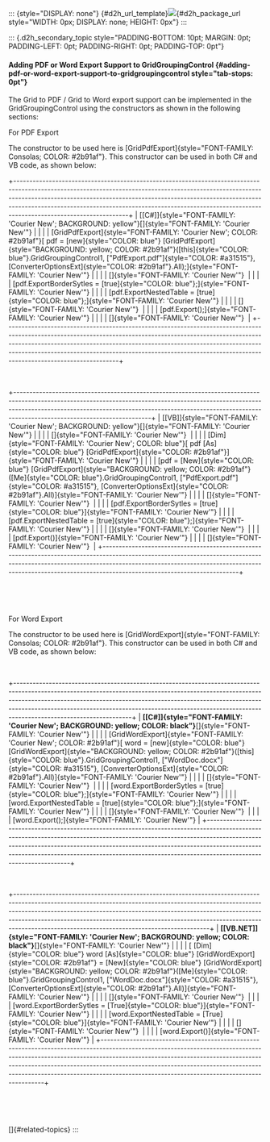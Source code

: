 ::: {style="DISPLAY: none"}
[](ms-xhelp:///?Id=d2h_url_template){#d2h_url_template}![](!package_url!){#d2h_package_url style="WIDTH: 0px; DISPLAY: none; HEIGHT: 0px"}
:::

::: {.d2h_secondary_topic style="PADDING-BOTTOM: 10pt; MARGIN: 0pt; PADDING-LEFT: 0pt; PADDING-RIGHT: 0pt; PADDING-TOP: 0pt"}
#### Adding PDF or Word Export Support to GridGroupingControl {#adding-pdf-or-word-export-support-to-gridgroupingcontrol style="tab-stops: 0pt"}

The Grid to PDF / Grid to Word export support can be implemented in the GridGroupingControl using the constructors as shown in the following sections:

For PDF Export

The constructor to be used here is [GridPdfExport]{style="FONT-FAMILY: Consolas; COLOR: #2b91af"}. This constructor can be used in both C# and VB code, as shown below:

+-----------------------------------------------------------------------------------------------------------------------------------------------------------------------------------------------------------------------------------------------------------------------------------------------------------------------------------------------------------+
| [\[C#\]]{style="FONT-FAMILY: 'Courier New'; BACKGROUND: yellow"}[]{style="FONT-FAMILY: 'Courier New'"}                                                                                                                                                                                                                                                    |
|                                                                                                                                                                                                                                                                                                                                                           |
| [GridPdfExport]{style="FONT-FAMILY: 'Courier New'; COLOR: #2b91af"}[ pdf = [new]{style="COLOR: blue"} [GridPdfExport]{style="BACKGROUND: yellow; COLOR: #2b91af"}([this]{style="COLOR: blue"}.GridGroupingControl1, [\"PdfExport.pdf\"]{style="COLOR: #a31515"}, [ConverterOptionsExt]{style="COLOR: #2b91af"}.All);]{style="FONT-FAMILY: 'Courier New'"} |
|                                                                                                                                                                                                                                                                                                                                                           |
| []{style="FONT-FAMILY: 'Courier New'"}                                                                                                                                                                                                                                                                                                                    |
|                                                                                                                                                                                                                                                                                                                                                           |
| [pdf.ExportBorderSytles = [true]{style="COLOR: blue"};]{style="FONT-FAMILY: 'Courier New'"}                                                                                                                                                                                                                                                               |
|                                                                                                                                                                                                                                                                                                                                                           |
| [pdf.ExportNestedTable = [true]{style="COLOR: blue"};]{style="FONT-FAMILY: 'Courier New'"}                                                                                                                                                                                                                                                                |
|                                                                                                                                                                                                                                                                                                                                                           |
| []{style="FONT-FAMILY: 'Courier New'"}                                                                                                                                                                                                                                                                                                                    |
|                                                                                                                                                                                                                                                                                                                                                           |
| [pdf.Export();]{style="FONT-FAMILY: 'Courier New'"}                                                                                                                                                                                                                                                                                                       |
|                                                                                                                                                                                                                                                                                                                                                           |
| []{style="FONT-FAMILY: 'Courier New'"}                                                                                                                                                                                                                                                                                                                    |
+-----------------------------------------------------------------------------------------------------------------------------------------------------------------------------------------------------------------------------------------------------------------------------------------------------------------------------------------------------------+

 

+------------------------------------------------------------------------------------------------------------------------------------------------------------------------------------------------------------------------------------------------------------------------------------+
| [\[VB\]]{style="FONT-FAMILY: 'Courier New'; BACKGROUND: yellow"}[]{style="FONT-FAMILY: 'Courier New'"}                                                                                                                                                                             |
|                                                                                                                                                                                                                                                                                    |
| []{style="FONT-FAMILY: 'Courier New'"}                                                                                                                                                                                                                                             |
|                                                                                                                                                                                                                                                                                    |
| [Dim]{style="FONT-FAMILY: 'Courier New'; COLOR: blue"}[ pdf [As]{style="COLOR: blue"} [GridPdfExport]{style="COLOR: #2b91af"}]{style="FONT-FAMILY: 'Courier New'"}                                                                                                                 |
|                                                                                                                                                                                                                                                                                    |
| [pdf = [New]{style="COLOR: blue"} [GridPdfExport]{style="BACKGROUND: yellow; COLOR: #2b91af"}([Me]{style="COLOR: blue"}.GridGroupingControl1, [\"PdfExport.pdf\"]{style="COLOR: #a31515"}, [ConverterOptionsExt]{style="COLOR: #2b91af"}.All)]{style="FONT-FAMILY: 'Courier New'"} |
|                                                                                                                                                                                                                                                                                    |
| []{style="FONT-FAMILY: 'Courier New'"}                                                                                                                                                                                                                                             |
|                                                                                                                                                                                                                                                                                    |
| [pdf.ExportBorderSytles = [true]{style="COLOR: blue"}]{style="FONT-FAMILY: 'Courier New'"}                                                                                                                                                                                         |
|                                                                                                                                                                                                                                                                                    |
| [pdf.ExportNestedTable = [true]{style="COLOR: blue"};]{style="FONT-FAMILY: 'Courier New'"}                                                                                                                                                                                         |
|                                                                                                                                                                                                                                                                                    |
| []{style="FONT-FAMILY: 'Courier New'"}                                                                                                                                                                                                                                             |
|                                                                                                                                                                                                                                                                                    |
| [pdf.Export()]{style="FONT-FAMILY: 'Courier New'"}                                                                                                                                                                                                                                 |
|                                                                                                                                                                                                                                                                                    |
| []{style="FONT-FAMILY: 'Courier New'"}                                                                                                                                                                                                                                             |
+------------------------------------------------------------------------------------------------------------------------------------------------------------------------------------------------------------------------------------------------------------------------------------+

 

 

For Word Export

The constructor to be used here is [GridWordExport]{style="FONT-FAMILY: Consolas; COLOR: #2b91af"}. This constructor can be used in both C# and VB code, as shown below:

 

+------------------------------------------------------------------------------------------------------------------------------------------------------------------------------------------------------------------------------------------------------------------------------------------------------------------------------------------------------------+
| **[\[C#\]]{style="FONT-FAMILY: 'Courier New'; BACKGROUND: yellow; COLOR: black"}**[]{style="FONT-FAMILY: 'Courier New'"}                                                                                                                                                                                                                                   |
|                                                                                                                                                                                                                                                                                                                                                            |
| [GridWordExport]{style="FONT-FAMILY: 'Courier New'; COLOR: #2b91af"}[ word = [new]{style="COLOR: blue"} [GridWordExport]{style="BACKGROUND: yellow; COLOR: #2b91af"}([this]{style="COLOR: blue"}.GridGroupingControl1, [\"WordDoc.docx\"]{style="COLOR: #a31515"}, [ConverterOptionsExt]{style="COLOR: #2b91af"}.All)]{style="FONT-FAMILY: 'Courier New'"} |
|                                                                                                                                                                                                                                                                                                                                                            |
| []{style="FONT-FAMILY: 'Courier New'"}                                                                                                                                                                                                                                                                                                                     |
|                                                                                                                                                                                                                                                                                                                                                            |
| [word.ExportBorderSytles = [true]{style="COLOR: blue"};]{style="FONT-FAMILY: 'Courier New'"}                                                                                                                                                                                                                                                               |
|                                                                                                                                                                                                                                                                                                                                                            |
| [word.ExportNestedTable = [true]{style="COLOR: blue"};]{style="FONT-FAMILY: 'Courier New'"}                                                                                                                                                                                                                                                                |
|                                                                                                                                                                                                                                                                                                                                                            |
| []{style="FONT-FAMILY: 'Courier New'"}                                                                                                                                                                                                                                                                                                                     |
|                                                                                                                                                                                                                                                                                                                                                            |
| [word.Export();]{style="FONT-FAMILY: 'Courier New'"}                                                                                                                                                                                                                                                                                                       |
+------------------------------------------------------------------------------------------------------------------------------------------------------------------------------------------------------------------------------------------------------------------------------------------------------------------------------------------------------------+

 

+------------------------------------------------------------------------------------------------------------------------------------------------------------------------------------------------------------------------------------------------------------------------------------------------------------------------------------------------------------------------------------+
| **[\[VB.NET\]]{style="FONT-FAMILY: 'Courier New'; BACKGROUND: yellow; COLOR: black"}**[]{style="FONT-FAMILY: 'Courier New'"}                                                                                                                                                                                                                                                       |
|                                                                                                                                                                                                                                                                                                                                                                                    |
| [ [Dim]{style="COLOR: blue"} word [As]{style="COLOR: blue"} [GridWordExport]{style="COLOR: #2b91af"} = [New]{style="COLOR: blue"} [GridWordExport]{style="BACKGROUND: yellow; COLOR: #2b91af"}([Me]{style="COLOR: blue"}.GridGroupingControl1, [\"WordDoc.docx\"]{style="COLOR: #a31515"}, [ConverterOptionsExt]{style="COLOR: #2b91af"}.All)]{style="FONT-FAMILY: 'Courier New'"} |
|                                                                                                                                                                                                                                                                                                                                                                                    |
| []{style="FONT-FAMILY: 'Courier New'"}                                                                                                                                                                                                                                                                                                                                             |
|                                                                                                                                                                                                                                                                                                                                                                                    |
| [word.ExportBorderSytles = [True]{style="COLOR: blue"}]{style="FONT-FAMILY: 'Courier New'"}                                                                                                                                                                                                                                                                                        |
|                                                                                                                                                                                                                                                                                                                                                                                    |
| [word.ExportNestedTable = [True]{style="COLOR: blue"}]{style="FONT-FAMILY: 'Courier New'"}                                                                                                                                                                                                                                                                                         |
|                                                                                                                                                                                                                                                                                                                                                                                    |
| []{style="FONT-FAMILY: 'Courier New'"}                                                                                                                                                                                                                                                                                                                                             |
|                                                                                                                                                                                                                                                                                                                                                                                    |
| [word.Export()]{style="FONT-FAMILY: 'Courier New'"}                                                                                                                                                                                                                                                                                                                                |
+------------------------------------------------------------------------------------------------------------------------------------------------------------------------------------------------------------------------------------------------------------------------------------------------------------------------------------------------------------------------------------+

 

 

[]{#related-topics}
:::
